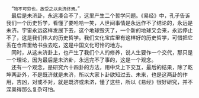 &emsp;“``物不可穷也，故受之以未济终焉。``”<br>&emsp;最后是未济卦，永远凑合不了，这里产生二个哲学问题。《易经》中，孔子告诉我们一个历史哲学，看懂了要哈哈一笑，人世间事情是永远作不了结论的，永远是未济。宇宙永远这样发展下去，这个地球毁灭了，一个新的地球又会来，永远停止不了，这是我们伟大的历史哲学。我们文化宝库里有这样好的历史哲学，可惜把它丢在仓库里给书虫去吃，这是中国文化可怜的地方。<br>&emsp;同时，从这未济卦上，也产生了我们个人的修养，说人生要作一个交代，那只是一个理论，因为最后是未济卦，永远完不了事的，这是一个观念。<br>&emsp;还有一个观念，是研究六十四卦的方法，用中爻上下交互，最后的结果，除了乾坤两卦外，不是既济就是未济，所以大家卜卦欲知过去、未来，也是这两卦的作用，吉凶，对或不对，就是既济或未济，懂了这些，所以《易经》很好研究，并不深奥得那么复杂可怕。<br>